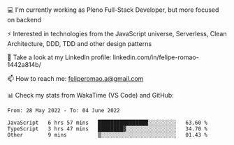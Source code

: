 💻 I'm currently working as Pleno Full-Stack Developer, but more focused on backend

⚡ Interested in technologies from the JavaScript universe, Serverless, Clean Architecture, DDD, TDD and other design patterns

👥 Take a look at my LinkedIn profile: linkedin.com/in/felipe-romao-1442a814b/

📫 How to reach me: feliperomao.a@gmail.com

📊 Check my stats from WakaTime (VS Code) and GitHub:

<!--START_SECTION:waka-->

```text
From: 28 May 2022 - To: 04 June 2022

JavaScript   6 hrs 57 mins   ████████████████░░░░░░░░░   63.60 %
TypeScript   3 hrs 47 mins   ████████▓░░░░░░░░░░░░░░░░   34.70 %
Other        9 mins          ▒░░░░░░░░░░░░░░░░░░░░░░░░   01.43 %
```

<!--END_SECTION:waka-->
